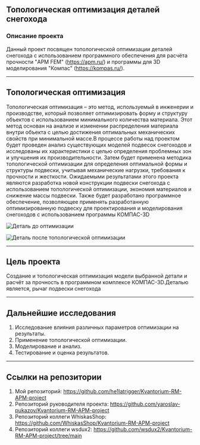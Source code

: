 ## Топологическая оптимизация деталей снегохода

### Описание проекта

Данный проект посвящен топологической оптимизации деталей снегохода с использованием программного обеспечения для расчёта прочности "APM FEM" (https://apm.ru/) и программы для 3D моделирования "Компас" (https://kompas.ru/).

---

## Топологическая оптимизация
Топологическая оптимизация – это метод, используемый в инженерии и производстве, который позволяет оптимизировать форму и структуру объектов с использованием минимального количества материала. Этот метод основан на анализе и изменении распределения материала внутри объекта с целью достижения оптимальных механических свойств при минимальной массе.В процессе работы над проектом будет проведен анализ существующих моделей подвесок снегоходов и исследованы их характеристики с целью определения проблемных зон и улучшения их производительности. Затем будет применена методика топологической оптимизации для определения оптимальной формы и структуры подвески, учитывая механические нагрузки, требования к прочности и жесткости. Ожидаемыми результатами этого проекта являются разработка новой конструкции подвески снегохода с использованием топологической оптимизации, экономия материалов и снижение массы подвески. Также будет разработано программное обеспечение, позволяющее применять разработанную оптимизированную подвеску для проектирования и моделирования снегоходов с использованием программы КОМПАС-3D


![Деталь до оптимизации](/images/first.png "Деталь до оптимизации")

![Деталь после топологической оптимизации](/images/two.png "Деталь после топологической оптимизации")


---

## Цель проекта

Создание и топологическая оптимизация модели выбранной детали и расчёт за прочность в программном комплексе КОМПАС-3D.Деталью является, рычаг подвески снегохода

---

## Дальнейшие исследования

1.   Исследование влияния различных параметров оптимизации на результаты.
2.   Применение топологической оптимизации.
3.   Моделирование и анализ.
4.   Тестирование и оценка результатов.

---

## Ссылки на репозитории

1.   Мой репозиторий: https://github.com/he1latrigger/Kvantorium-RM-APM-project
2.   Репозиторий руководителя проекта: https://github.com/yaroslav-pukazov/Kvantorium-RM-APM-project
3.   Репозиторий коллеги WhiskasShop: https://github.com/WhiskasShop/Kvantorium-RM-APM-project
4.   Репозиторий коллеги wsdux2: https://github.com/wsdux2/Kvantorium-RM-APM-project/tree/main

